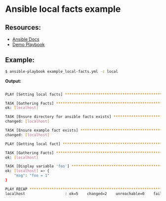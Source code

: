# Ansible local facts example

## Resources:

- [Ansible Docs](http://docs.ansible.com/ansible/playbooks_variables.html#local-facts-facts-d)
- [Demo Playbook](example_local-facts.yml)

## Example:

```sh
$ ansible-playbook example_local-facts.yml -c local
```

**Output:**

```sh

PLAY [Setting local facts] *************************************************

TASK [Gathering Facts] *****************************************************
ok: [localhost]

TASK [Ensure directory for ansible facts exists] ***************************
changed: [localhost]

TASK [Ensure example fact exists] ******************************************
changed: [localhost]

PLAY [Getting local fact] **************************************************

TASK [Gathering Facts] *****************************************************
ok: [localhost]

TASK [Display variable 'foo'] **********************************************
ok: [localhost] => {
    "msg": "foo = 1"
}

PLAY RECAP *****************************************************************
localhost                  : ok=5    changed=2    unreachable=0    failed=0

```

